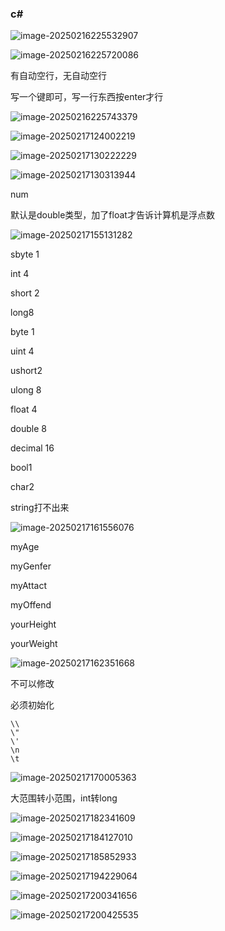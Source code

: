 ### c#
![image-20250216225532907](C:\Users\19562\AppData\Roaming\Typora\typora-user-images\image-20250216225532907.png)

![image-20250216225720086](C:\Users\19562\AppData\Roaming\Typora\typora-user-images\image-20250216225720086.png)

有自动空行，无自动空行

写一个键即可，写一行东西按enter才行

![image-20250216225743379](C:\Users\19562\AppData\Roaming\Typora\typora-user-images\image-20250216225743379.png)

![image-20250217124002219](C:\Users\19562\AppData\Roaming\Typora\typora-user-images\image-20250217124002219.png)

![image-20250217130222229](C:\Users\19562\AppData\Roaming\Typora\typora-user-images\image-20250217130222229.png)

![image-20250217130313944](C:\Users\19562\AppData\Roaming\Typora\typora-user-images\image-20250217130313944.png)

num

默认是double类型，加了float才告诉计算机是浮点数

![image-20250217155131282](C:\Users\19562\AppData\Roaming\Typora\typora-user-images\image-20250217155131282.png)

sbyte 1

int 4

short 2

long8

byte 1

uint 4

ushort2

ulong 8

float 4

double 8

decimal 16

bool1

char2

string打不出来

![image-20250217161556076](C:\Users\19562\AppData\Roaming\Typora\typora-user-images\image-20250217161556076.png)

myAge

myGenfer

myAttact

myOffend

yourHeight

yourWeight

![image-20250217162351668](C:\Users\19562\AppData\Roaming\Typora\typora-user-images\image-20250217162351668.png)

不可以修改

必须初始化
```
\\
\"
\'
\n
\t
```

![image-20250217170005363](C:\Users\19562\AppData\Roaming\Typora\typora-user-images\image-20250217170005363.png)

大范围转小范围，int转long

![image-20250217182341609](C:\Users\19562\AppData\Roaming\Typora\typora-user-images\image-20250217182341609.png)

![image-20250217184127010](C:\Users\19562\AppData\Roaming\Typora\typora-user-images\image-20250217184127010.png)

![image-20250217185852933](C:\Users\19562\AppData\Roaming\Typora\typora-user-images\image-20250217185852933.png)

![image-20250217194229064](C:\Users\19562\AppData\Roaming\Typora\typora-user-images\image-20250217194229064.png)

![image-20250217200341656](C:\Users\19562\AppData\Roaming\Typora\typora-user-images\image-20250217200341656.png)

![image-20250217200425535](C:\Users\19562\AppData\Roaming\Typora\typora-user-images\image-20250217200425535.png)